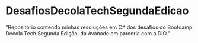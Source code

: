 # DesafiosDecolaTechSegundaEdicao
"Repositório contendo minhas resoluções em C# dos desafios do Bootcamp Decola Tech Segunda Edição, da Avanade em parceria com a DIO."
